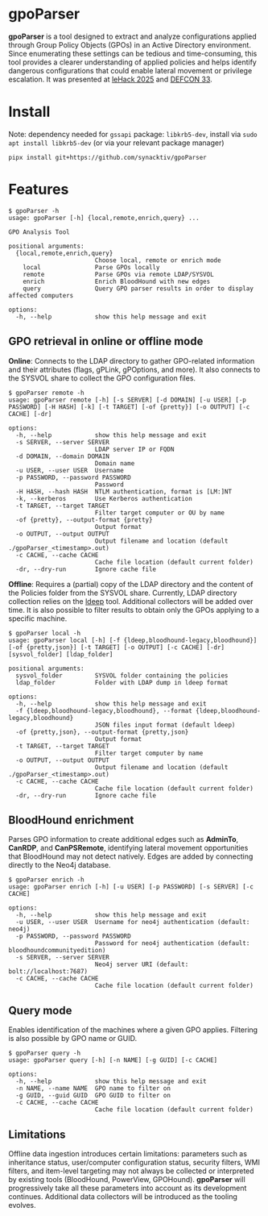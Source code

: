 # gpoParser

**gpoParser** is a tool designed to extract and analyze configurations applied through Group Policy Objects (GPOs) in an Active Directory environment.
Since enumerating these settings can be tedious and time-consuming, this tool provides a clearer understanding of applied policies and helps identify dangerous configurations that could enable lateral movement or privilege escalation.
It was presented at [leHack 2025](https://lehack.org/fr/2025/tracks/conferences/#gpoparser-automating-group-policies-extraction-to-reveal-security-gaps) and [DEFCON 33](https://defcon.org/html/defcon-33/dc-33-speakers.html#content_60387).

# Install

Note: dependency needed for `gssapi` package: `libkrb5-dev`, install via `sudo apt install libkrb5-dev` (or via your relevant package manager)

```
pipx install git+https://github.com/synacktiv/gpoParser
```

# Features

```
$ gpoParser -h
usage: gpoParser [-h] {local,remote,enrich,query} ...

GPO Analysis Tool

positional arguments:
  {local,remote,enrich,query}
                        Choose local, remote or enrich mode
    local               Parse GPOs locally
    remote              Parse GPOs via remote LDAP/SYSVOL
    enrich              Enrich BloodHound with new edges
    query               Query GPO parser results in order to display affected computers

options:
  -h, --help            show this help message and exit
```

## GPO retrieval in online or offline mode

**Online**: Connects to the LDAP directory to gather GPO-related information and their attributes (flags, gPLink, gPOptions, and more). It also connects to the SYSVOL share to collect the GPO configuration files.

```
$ gpoParser remote -h
usage: gpoParser remote [-h] [-s SERVER] [-d DOMAIN] [-u USER] [-p PASSWORD] [-H HASH] [-k] [-t TARGET] [-of {pretty}] [-o OUTPUT] [-c CACHE] [-dr]

options:
  -h, --help            show this help message and exit
  -s SERVER, --server SERVER
                        LDAP server IP or FQDN
  -d DOMAIN, --domain DOMAIN
                        Domain name
  -u USER, --user USER  Username
  -p PASSWORD, --password PASSWORD
                        Password
  -H HASH, --hash HASH  NTLM authentication, format is [LM:]NT
  -k, --kerberos        Use Kerberos authentication
  -t TARGET, --target TARGET
                        Filter target computer or OU by name
  -of {pretty}, --output-format {pretty}
                        Output format
  -o OUTPUT, --output OUTPUT
                        Output filename and location (default ./gpoParser_<timestamp>.out)
  -c CACHE, --cache CACHE
                        Cache file location (default current folder)
  -dr, --dry-run        Ignore cache file
```

**Offline**: Requires a (partial) copy of the LDAP directory and the content of the Policies folder from the SYSVOL share. Currently, LDAP directory collection relies on the [ldeep](https://github.com/franc-pentest/ldeep) tool. Additional collectors will be added over time.
It is also possible to filter results to obtain only the GPOs applying to a specific machine.

```
$ gpoParser local -h
usage: gpoParser local [-h] [-f {ldeep,bloodhound-legacy,bloodhound}] [-of {pretty,json}] [-t TARGET] [-o OUTPUT] [-c CACHE] [-dr] [sysvol_folder] [ldap_folder]

positional arguments:
  sysvol_folder         SYSVOL folder containing the policies
  ldap_folder           Folder with LDAP dump in ldeep format

options:
  -h, --help            show this help message and exit
  -f {ldeep,bloodhound-legacy,bloodhound}, --format {ldeep,bloodhound-legacy,bloodhound}
                        JSON files input format (default ldeep)
  -of {pretty,json}, --output-format {pretty,json}
                        Output format
  -t TARGET, --target TARGET
                        Filter target computer by name
  -o OUTPUT, --output OUTPUT
                        Output filename and location (default ./gpoParser_<timestamp>.out)
  -c CACHE, --cache CACHE
                        Cache file location (default current folder)
  -dr, --dry-run        Ignore cache file
```

## BloodHound enrichment

Parses GPO information to create additional edges such as **AdminTo**, **CanRDP**, and **CanPSRemote**, identifying lateral movement opportunities that BloodHound may not detect natively. Edges are added by connecting directly to the Neo4j database.

```
$ gpoParser enrich -h
usage: gpoParser enrich [-h] [-u USER] [-p PASSWORD] [-s SERVER] [-c CACHE]

options:
  -h, --help            show this help message and exit
  -u USER, --user USER  Username for neo4j authentication (default: neo4j)
  -p PASSWORD, --password PASSWORD
                        Password for neo4j authentication (default: bloodhoundcommunityedition)
  -s SERVER, --server SERVER
                        Neo4j server URI (default: bolt://localhost:7687)
  -c CACHE, --cache CACHE
                        Cache file location (default current folder)
```

## Query mode

Enables identification of the machines where a given GPO applies. Filtering is also possible by GPO name or GUID.

```
$ gpoParser query -h
usage: gpoParser query [-h] [-n NAME] [-g GUID] [-c CACHE]

options:
  -h, --help            show this help message and exit
  -n NAME, --name NAME  GPO name to filter on
  -g GUID, --guid GUID  GPO GUID to filter on
  -c CACHE, --cache CACHE
                        Cache file location (default current folder)
```


## Limitations

Offline data ingestion introduces certain limitations: parameters such as inheritance status, user/computer configuration status, security filters, WMI filters, and item-level targeting may not always be collected or interpreted by existing tools (BloodHound, PowerView, GPOHound).
**gpoParser** will progressively take all these parameters into account as its development continues.
Additional data collectors will be introduced as the tooling evolves.

